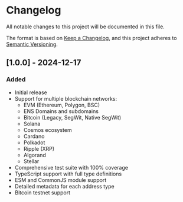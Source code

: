 # Changelog

All notable changes to this project will be documented in this file.

The format is based on [Keep a Changelog](https://keepachangelog.com/en/1.0.0/),
and this project adheres to [Semantic Versioning](https://semver.org/spec/v2.0.0.html).

## [1.0.0] - 2024-12-17

### Added

- Initial release
- Support for multiple blockchain networks:
  - EVM (Ethereum, Polygon, BSC)
  - ENS Domains and subdomains
  - Bitcoin (Legacy, SegWit, Native SegWit)
  - Solana
  - Cosmos ecosystem
  - Cardano
  - Polkadot
  - Ripple (XRP)
  - Algorand
  - Stellar
- Comprehensive test suite with 100% coverage
- TypeScript support with full type definitions
- ESM and CommonJS module support
- Detailed metadata for each address type
- Bitcoin testnet support
